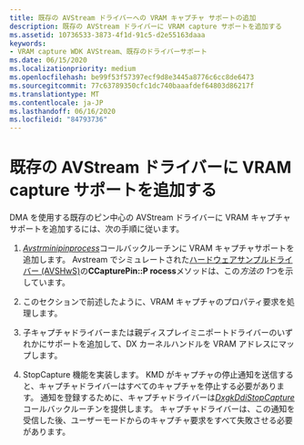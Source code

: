 ```yaml
---
title: 既存の AVStream ドライバーへの VRAM キャプチャ サポートの追加
description: 既存の AVStream ドライバーに VRAM capture サポートを追加する
ms.assetid: 10736533-3873-4f1d-91c5-d2e55163daaa
keywords:
- VRAM capture WDK AVStream、既存のドライバーサポート
ms.date: 06/15/2020
ms.localizationpriority: medium
ms.openlocfilehash: be99f53f57397ecf9d8e3445a8776c6cc8de6473
ms.sourcegitcommit: 77c63789350cfc1dc740baaafdef64803d86217f
ms.translationtype: MT
ms.contentlocale: ja-JP
ms.lasthandoff: 06/16/2020
ms.locfileid: "84793736"
---
```

# <a name="adding-vram-capture-support-to-existing-avstream-drivers"></a>既存の AVStream ドライバーに VRAM capture サポートを追加する

DMA を使用する既存のピン中心の AVStream ドライバーに VRAM キャプチャサポートを追加するには、次の手順に従います。

1. [*Avstrminipinprocess*](https://docs.microsoft.com/windows-hardware/drivers/ddi/ks/nc-ks-pfnkspin)コールバックルーチンに VRAM キャプチャサポートを追加します。 Avstream でシミュレートされた[ハードウェアサンプルドライバー (AVSHwS)](https://docs.microsoft.com/samples/microsoft/windows-driver-samples/avstream-simulated-hardware-sample-driver-avshws/)の**CCapturePin::P rocess**メソッドは、この*方法の 1*つを示しています。

1. このセクションで前述したように、VRAM キャプチャのプロパティ要求を処理します。

1. 子キャプチャドライバーまたは親ディスプレイミニポートドライバーのいずれかにサポートを追加して、DX カーネルハンドルを VRAM アドレスにマップします。

1. StopCapture 機能を実装します。 KMD がキャプチャの停止通知を送信すると、キャプチャドライバーはすべてのキャプチャを停止する必要があります。 通知を登録するために、キャプチャドライバーは[*DxgkDdiStopCapture*](https://docs.microsoft.com/windows-hardware/drivers/ddi/d3dkmddi/nc-d3dkmddi-dxgkddi_stopcapture)コールバックルーチンを提供します。 キャプチャドライバーは、この通知を受信した後、ユーザーモードからのキャプチャ要求をすべて失敗させる必要があります。

